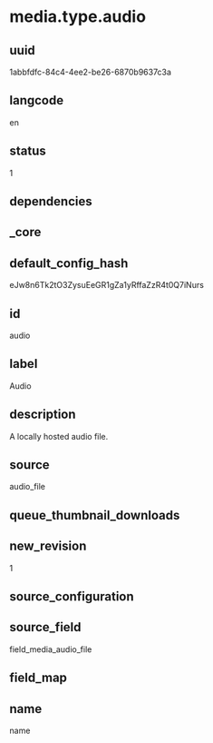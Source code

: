 # media.type.audio

## uuid
1abbfdfc-84c4-4ee2-be26-6870b9637c3a

## langcode
en

## status
1

## dependencies


## _core

## default_config_hash
eJw8n6Tk2tO3ZysuEeGR1gZa1yRffaZzR4t0Q7iNurs

## id
audio

## label
Audio

## description
A locally hosted audio file.

## source
audio_file

## queue_thumbnail_downloads


## new_revision
1

## source_configuration

## source_field
field_media_audio_file

## field_map

## name
name

